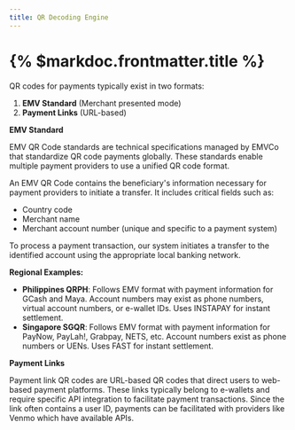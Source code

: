 ```yaml
---
title: QR Decoding Engine
---
```


# {% $markdoc.frontmatter.title %}

QR codes for payments typically exist in two formats:

1. **EMV Standard** (Merchant presented mode)
2. **Payment Links** (URL-based)



**EMV Standard**

EMV QR Code standards are technical specifications managed by EMVCo that standardize QR code payments globally. These standards enable multiple payment providers to use a unified QR code format.

An EMV QR Code contains the beneficiary's information necessary for payment providers to initiate a transfer. It includes critical fields such as:

* Country code
* Merchant name
* Merchant account number (unique and specific to a payment system)

To process a payment transaction, our system initiates a transfer to the identified account using the appropriate local banking network.

**Regional Examples:**

* **Philippines QRPH**: Follows EMV format with payment information for GCash and Maya. Account numbers may exist as phone numbers, virtual account numbers, or e-wallet IDs. Uses INSTAPAY for instant settlement.
* **Singapore SGQR**: Follows EMV format with payment information for PayNow, PayLah!, Grabpay, NETS, etc. Account numbers exist as phone numbers or UENs. Uses FAST for instant settlement.

**Payment Links**

Payment link QR codes are URL-based QR codes that direct users to web-based payment platforms. These links typically belong to e-wallets and require specific API integration to facilitate payment transactions. Since the link often contains a user ID, payments can be facilitated with providers like Venmo which have available APIs.
